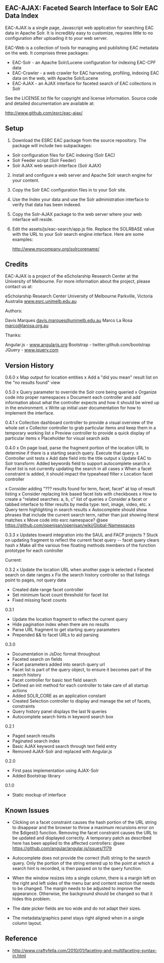 EAC-AJAX: Faceted Search Interface to Solr EAC Data Index
---------------------------------------------------------

EAC-AJAX is a single page, Javascript web application for searching EAC data in 
Apache Solr. It is incredibly easy to customize, requires little to no 
configuration after uploading it to your web server.

EAC-Web is a collection of tools for managing and publishing EAC metadata on 
the web. It comprises three packages:

* EAC-Solr - an Apache Solr/Lucene configuration for indexing EAC-CPF data
* EAC-Crawler - a web crawler for EAC harvesting, profiling, indexing EAC data 
  on the web, with Apache Solr/Lucene
* EAC-AJAX - an AJAX interface for faceted search of EAC collections in Solr

See the LICENSE.txt file for copyright and license information. Source code 
and detailed documentation are available at:

  http://www.github.com/esrc/eac-ajax/ 


Setup
-----

1. Download the ESRC EAC package from the source repository. The package will 
   include two subpackages:

  - Solr configuration files for EAC indexing (Solr EAC)
  - Solr Feeder script (Solr Feeder)
  - Solr AJAX web search interface (Solr AJAX)

2. Install and configure a web server and Apache Solr search engine for your
   content.
3. Copy the Solr EAC configuration files in to your Solr site.
4. Use the Index your data and use the Solr administration interface to 
   verify that data has been indexed.
5. Copy the Solr-AJAX package to the web server where your web interface will 
   reside.
6. Edit the assets/js/eac-search/app.js file. Replace the SOLRBASE value with 
   the URL to your Solr search engine interface.  Here are some examples:
   
     http://www.mycompany.org/solrcorename/


Credits
-------

EAC-AJAX is a project of the eScholarship Research Center at the University of 
Melbourne. For more information about the project, please contact us at:

  eScholarship Research Center
  University of Melbourne
  Parkville, Victoria
  Australia
  www.esrc.unimelb.edu.au

Authors:

  Davis Marques <davis.marques@unimelb.edu.au>
  Marco La Rosa <marco@larosa.org.au>
  
Thanks:

  Angular.js - www.angularjs.org
  Bootstrap - twitter.github.com/bootstrap
  JQuery - www.jquery.com
  

Version History
---------------

0.6.0
x Map output for location entities
x Add a "did you mean" result list on the "no results found" view

0.5.0
x Query parameter to override the Solr core being queried
x Organize code into proper namespaces
x Document each controller and add information about what the controller 
  expects and how it should be wired up in the environment.
x Write up initial user documentation for how to implement the interface.

0.4.1
x Collection dashboard controller to provide a visual overview of the whole set
x Collector controller to grab particular items and keep them in a temporary 
  working list
x Preview controller to provide a quick display of particular items
x Placeholder for visual search aids

0.4.0
x On page load, parse the fragment portion of the location URL to determine
   if there is a starting search query.  Execute that query.
x Controller unit tests
x Add date field into the title output
x Update EAC to Solr transform: Added keywords field to support autocomplete 
  search
x Facet list is not currently updating the search in all cases
x When a facet constraint is added, it should impact the typeahead filter
x Location facet controller

x Consider adding "??? results found for term, facet, facet" at top of result listing
x Consider replacing link based facet lists with checkboxes
x How to create a "related searches: a, b, c" list of queries
x Consider a facet or tabbed interface to filter results by media type: text, image, video, etc.
x Query term highlighting in search results
x Autocomplete should show phrases that include the current search term, rather than just showing literal matches
x Move code into esrc namespace? @see https://github.com/openjsan/openjsan/wiki/Global-Namespaces

0.3.3
x Updates toward integration into the SAUL and FACP projects
? Stuck on updating fragment to reflect the current facet query -- facet query clears hash
x Make all the various free floating methods members of the function prototype for each controller

Current:

0.3.2
x Update the location URL when another page is selected
x Faceted search on date ranges
x Fix the search history controller so that listings point to pages, not query data
- Created date range facet controller
- Set minimum facet count threshold for facet list
- Fixed missing facet counts

0.3.1
- Update the location fragment to reflect the current query
- Hide pagination index when there are no results
- Parse URL fragment to get starting query parameters
- Prepended && to facet URLs to aid parsing

0.3.0 
- Documentation in JsDoc format throughout
- Faceted search on fields
- Facet parameters added into search query url
- Facet list is part of the query object, to ensure it becomes part of the 
  search history
- Facet controller for basic text field search
- Defined an init method for each controller to take care of all startup 
  actions
- Added SOLR_CORE as an application constant
- Created Selection controller to display and manage the set of facets, 
  constraints
- Query history panel displays the last N queries
- Autocomplete search hints in keyword search box

0.2.1
- Paged search results
- Paginated search index
- Basic AJAX keyword search through text field entry
- Removed AJAX-Solr and replaced with Angular.js

0.2.0
- First pass implementation using AJAX-Solr
- Added Bootstrap library

0.1.0
- Static mockup of interface


Known Issues
------------

- Clicking on a facet constraint causes the hash portion of the URL string to
  disappear and the browser to throw a maximum recursions error on the $digest()
  function. Removing the facet constraint causes the URL to be updated and 
  displayed correctly. A temporary patch as described here has been applied to
  the affected controllers:
  @see https://github.com/angular/angular.js/issues/1179

- Autocomplete does not provide the correct (full) string to the search query.
  Only the portion of the string entered up to the point at which a search 
  hint is recorded, is then passed on to the query function.

- When the window resizes into a single column, there is a margin left on the
  right and left sides of the menu bar and content section that needs to be 
  changed.  The margin needs to be adjusted to improve the appearance.
  Otherwise, the background should be changed so that it hides this problem.

- The date picker fields are too wide and do not adapt their sizes.

- The metadata/graphics panel stays right aligned when in a single column
  layout.


Reference
---------

- http://www.craftyfella.com/2010/01/faceting-and-multifaceting-syntax-in.html

